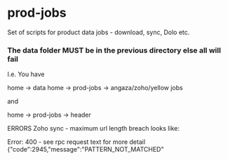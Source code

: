 # prod-jobs
Set of scripts for product data jobs - download, sync, Dolo etc.


### The data folder MUST be in the previous directory else all will fail

I.e. You have 

home -> data
home -> prod-jobs -> angaza/zoho/yellow jobs

and

home -> prod-jobs -> header


ERRORS
Zoho sync - maximum url length breach looks like:

Error: 400 - see rpc request text for more detail
{"code":2945,"message":"PATTERN_NOT_MATCHED"